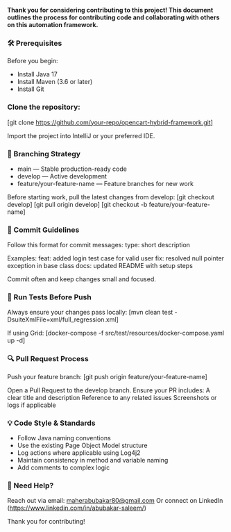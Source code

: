 **Thank you for considering contributing to this project! 
This document outlines the process for contributing code and collaborating with others on
this automation framework.**

### 🛠 Prerequisites
Before you begin:

* Install Java 17
* Install Maven (3.6 or later)
* Install Git

### Clone the repository:
[git clone https://github.com/your-repo/opencart-hybrid-framework.git]

Import the project into IntelliJ or your preferred IDE.

### 🌿 Branching Strategy
* main — Stable production-ready code
* develop — Active development
* feature/your-feature-name — Feature branches for new work

Before starting work, pull the latest changes from develop:
[git checkout develop]
[git pull origin develop]
[git checkout -b feature/your-feature-name]

### 📝 Commit Guidelines
Follow this format for commit messages:
type: short description

Examples:
feat: added login test case for valid user
fix: resolved null pointer exception in base class
docs: updated README with setup steps

Commit often and keep changes small and focused.

### 🧪 Run Tests Before Push
Always ensure your changes pass locally:
[mvn clean test -DsuiteXmlFile=xml/full_regression.xml]

If using Grid:
[docker-compose -f src/test/resources/docker-compose.yaml up -d]

### 🔍 Pull Request Process
Push your feature branch:
[git push origin feature/your-feature-name]

Open a Pull Request to the develop branch.
Ensure your PR includes:
A clear title and description
Reference to any related issues
Screenshots or logs if applicable


### 💡 Code Style & Standards
* Follow Java naming conventions
* Use the existing Page Object Model structure
* Log actions where applicable using Log4j2
* Maintain consistency in method and variable naming
* Add comments to complex logic

### 🤝 Need Help?
Reach out via email: maherabubakar80@gmail.com 
Or connect on LinkedIn (https://www.linkedin.com/in/abubakar-saleem/)

Thank you for contributing!

